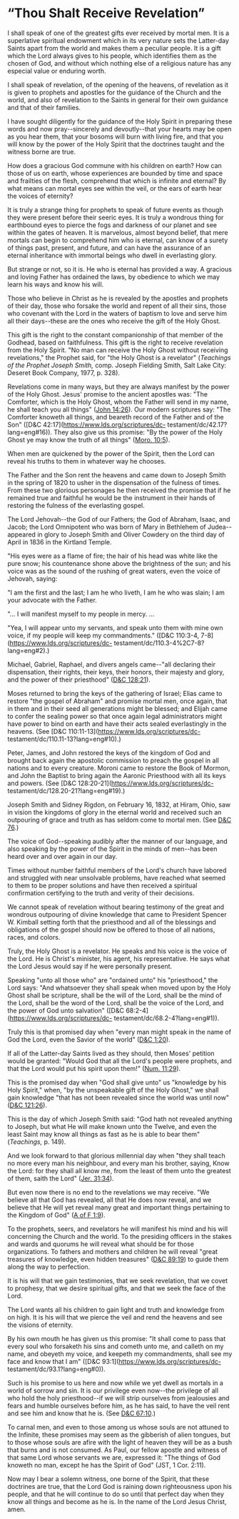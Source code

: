 # “Thou Shalt Receive Revelation”

I shall speak of one of the greatest gifts ever received by mortal men. It is
a superlative spiritual endowment which in its very nature sets the Latter-day
Saints apart from the world and makes them a peculiar people. It is a gift
which the Lord always gives to his people, which identifies them as the chosen
of God, and without which nothing else of a religious nature has any especial
value or enduring worth.

I shall speak of revelation, of the opening of the heavens, of revelation as
it is given to prophets and apostles for the guidance of the Church and the
world, and also of revelation to the Saints in general for their own guidance
and that of their families.

I have sought diligently for the guidance of the Holy Spirit in preparing
these words and now pray--sincerely and devoutly--that your hearts may be open
as you hear them, that your bosoms will burn with living fire, and that you
will know by the power of the Holy Spirit that the doctrines taught and the
witness borne are true.

How does a gracious God commune with his children on earth? How can those of
us on earth, whose experiences are bounded by time and space and frailties of
the flesh, comprehend that which is infinite and eternal? By what means can
mortal eyes see within the veil, or the ears of earth hear the voices of
eternity?

It is truly a strange thing for prophets to speak of future events as though
they were present before their seeric eyes. It is truly a wondrous thing for
earthbound eyes to pierce the fogs and darkness of our planet and see within
the gates of heaven. It is marvelous, almost beyond belief, that mere mortals
can begin to comprehend him who is eternal, can know of a surety of things
past, present, and future, and can have the assurance of an eternal
inheritance with immortal beings who dwell in everlasting glory.

But strange or not, so it is. He who is eternal has provided a way. A gracious
and loving Father has ordained the laws, by obedience to which we may learn
his ways and know his will.

Those who believe in Christ as he is revealed by the apostles and prophets of
their day, those who forsake the world and repent of all their sins, those who
covenant with the Lord in the waters of baptism to love and serve him all
their days--these are the ones who receive the gift of the Holy Ghost.

This gift is the right to the constant companionship of that member of the
Godhead, based on faithfulness. This gift is the right to receive revelation
from the Holy Spirit. "No man can receive the Holy Ghost without receiving
revelations," the Prophet said, for "the Holy Ghost is a revelator"
(_Teachings of the Prophet Joseph Smith,_ comp. Joseph Fielding Smith, Salt
Lake City: Deseret Book Company, 1977, p. 328).

Revelations come in many ways, but they are always manifest by the power of
the Holy Ghost. Jesus' promise to the ancient apostles was: "The Comforter,
which is the Holy Ghost, whom the Father will send in my name, he shall teach
you all things" ([John
14:26](https://www.lds.org/scriptures/nt/john/14.26?lang=eng#25)). Our modern
scriptures say: "The Comforter knoweth all things, and beareth record of the
Father and of the Son" ([D&amp;C 42:17](https://www.lds.org/scriptures/dc-
testament/dc/42.17?lang=eng#16)). They also give us this promise: "By the
power of the Holy Ghost ye may know the truth of all things" ([Moro.
10:5](https://www.lds.org/scriptures/bofm/moro/10.5?lang=eng#4)).

When men are quickened by the power of the Spirit, then the Lord can reveal
his truths to them in whatever way he chooses.

The Father and the Son rent the heavens and came down to Joseph Smith in the
spring of 1820 to usher in the dispensation of the fulness of times. From
these two glorious personages he then received the promise that if he remained
true and faithful he would be the instrument in their hands of restoring the
fulness of the everlasting gospel.

The Lord Jehovah--the God of our Fathers; the God of Abraham, Isaac, and
Jacob; the Lord Omnipotent who was born of Mary in Bethlehem of Judea--
appeared in glory to Joseph Smith and Oliver Cowdery on the third day of April
in 1836 in the Kirtland Temple.

"His eyes were as a flame of fire; the hair of his head was white like the
pure snow; his countenance shone above the brightness of the sun; and his
voice was as the sound of the rushing of great waters, even the voice of
Jehovah, saying:

"I am the first and the last; I am he who liveth, I am he who was slain; I am
your advocate with the Father.

"... I will manifest myself to my people in mercy. ...

"Yea, I will appear unto my servants, and speak unto them with mine own voice,
if my people will keep my commandments." ([D&amp;C 110:3-4,
7-8](https://www.lds.org/scriptures/dc-
testament/dc/110.3-4%2C7-8?lang=eng#2).)

Michael, Gabriel, Raphael, and divers angels came--"all declaring their
dispensation, their rights, their keys, their honors, their majesty and glory,
and the power of their priesthood" ([D&amp;C
128:21](https://www.lds.org/scriptures/dc-testament/dc/128.21?lang=eng#20)).

Moses returned to bring the keys of the gathering of Israel; Elias came to
restore "the gospel of Abraham" and promise mortal men, once again, that in
them and in their seed all generations might be blessed; and Elijah came to
confer the sealing power so that once again legal administrators might have
power to bind on earth and have their acts sealed everlastingly in the
heavens. (See [D&amp;C 110:11-13](https://www.lds.org/scriptures/dc-
testament/dc/110.11-13?lang=eng#10).)

Peter, James, and John restored the keys of the kingdom of God and brought
back again the apostolic commission to preach the gospel in all nations and to
every creature. Moroni came to restore the Book of Mormon, and John the
Baptist to bring again the Aaronic Priesthood with all its keys and powers.
(See [D&amp;C 128:20-21](https://www.lds.org/scriptures/dc-
testament/dc/128.20-21?lang=eng#19).)

Joseph Smith and Sidney Rigdon, on February 16, 1832, at Hiram, Ohio, saw in
vision the kingdoms of glory in the eternal world and received such an
outpouring of grace and truth as has seldom come to mortal men. (See [D&amp;C
76](https://www.lds.org/scriptures/dc-testament/dc/76.title?lang=eng).)

The voice of God--speaking audibly after the manner of our language, and also
speaking by the power of the Spirit in the minds of men--has been heard over
and over again in our day.

Times without number faithful members of the Lord's church have labored and
struggled with near unsolvable problems, have reached what seemed to them to
be proper solutions and have then received a spiritual confirmation certifying
to the truth and verity of their decisions.

We cannot speak of revelation without bearing testimony of the great and
wondrous outpouring of divine knowledge that came to President Spencer W.
Kimball setting forth that the priesthood and all of the blessings and
obligations of the gospel should now be offered to those of all nations,
races, and colors.

Truly, the Holy Ghost is a revelator. He speaks and his voice is the voice of
the Lord. He is Christ's minister, his agent, his representative. He says what
the Lord Jesus would say if he were personally present.

Speaking "unto all those who" are "ordained unto" his "priesthood," the Lord
says: "And whatsoever they shall speak when moved upon by the Holy Ghost shall
be scripture, shall be the will of the Lord, shall be the mind of the Lord,
shall be the word of the Lord, shall be the voice of the Lord, and the power
of God unto salvation" ([D&amp;C 68:2-4](https://www.lds.org/scriptures/dc-
testament/dc/68.2-4?lang=eng#1)).

Truly this is that promised day when "every man might speak in the name of God
the Lord, even the Savior of the world" ([D&amp;C
1:20](https://www.lds.org/scriptures/dc-testament/dc/1.20?lang=eng#19)).

If all of the Latter-day Saints lived as they should, then Moses' petition
would be granted: "Would God that all the Lord's people were prophets, and
that the Lord would put his spirit upon them!" ([Num.
11:29](https://www.lds.org/scriptures/ot/num/11.29?lang=eng#28)).

This is the promised day when "God shall give unto" us "knowledge by his Holy
Spirit," when, "by the unspeakable gift of the Holy Ghost," we shall gain
knowledge "that has not been revealed since the world was until now" ([D&amp;C
121:26](https://www.lds.org/scriptures/dc-testament/dc/121.26?lang=eng#25)).

This is the day of which Joseph Smith said: "God hath not revealed anything to
Joseph, but what He will make known unto the Twelve, and even the least Saint
may know all things as fast as he is able to bear them" (_Teachings,_ p. 149).

And we look forward to that glorious millennial day when "they shall teach no
more every man his neighbour, and every man his brother, saying, Know the
Lord: for they shall all know me, from the least of them unto the greatest of
them, saith the Lord" ([Jer.
31:34](https://www.lds.org/scriptures/ot/jer/31.34?lang=eng#33)).

But even now there is no end to the revelations we may receive. "We believe
all that God has revealed, all that He does now reveal, and we believe that He
will yet reveal many great and important things pertaining to the Kingdom of
God" ([A of F 1:9](https://www.lds.org/scriptures/pgp/a-of-f/1.9?lang=eng#8)).

To the prophets, seers, and revelators he will manifest his mind and his will
concerning the Church and the world. To the presiding officers in the stakes
and wards and quorums he will reveal what should be for those organizations.
To fathers and mothers and children he will reveal "great treasures of
knowledge, even hidden treasures" ([D&amp;C
89:19](https://www.lds.org/scriptures/dc-testament/dc/89.19?lang=eng#18)) to
guide them along the way to perfection.

It is his will that we gain testimonies, that we seek revelation, that we
covet to prophesy, that we desire spiritual gifts, and that we seek the face
of the Lord.

The Lord wants all his children to gain light and truth and knowledge from on
high. It is his will that we pierce the veil and rend the heavens and see the
visions of eternity.

By his own mouth he has given us this promise: "It shall come to pass that
every soul who forsaketh his sins and cometh unto me, and calleth on my name,
and obeyeth my voice, and keepeth my commandments, shall see my face and know
that I am" ([D&amp;C 93:1](https://www.lds.org/scriptures/dc-
testament/dc/93.1?lang=eng#0)).

Such is his promise to us here and now while we yet dwell as mortals in a
world of sorrow and sin. It is our privilege even now--the privilege of all
who hold the holy priesthood--if we will strip ourselves from jealousies and
fears and humble ourselves before him, as he has said, to have the veil rent
and see him and know that he is. (See [D&amp;C
67:10](https://www.lds.org/scriptures/dc-testament/dc/67.10?lang=eng#9).)

To carnal men, and even to those among us whose souls are not attuned to the
Infinite, these promises may seem as the gibberish of alien tongues, but to
those whose souls are afire with the light of heaven they will be as a bush
that burns and is not consumed. As Paul, our fellow apostle and witness of
that same Lord whose servants we are, expressed it: "The things of God knoweth
no man, except he has the Spirit of God" (JST, 1 Cor. 2:11).

Now may I bear a solemn witness, one borne of the Spirit, that these doctrines
are true, that the Lord God is raining down righteousness upon his people, and
that he will continue to do so until that perfect day when they know all
things and become as he is. In the name of the Lord Jesus Christ, amen.

